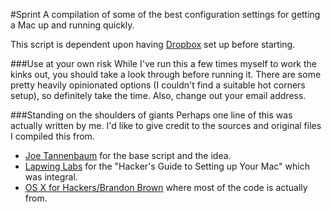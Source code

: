#Sprint
A compilation of some of the best configuration settings for getting a Mac up and running quickly.

This script is dependent upon having [Dropbox](http://www.dropbox.com) set up before starting.

###Use at your own risk
While I've run this a few times myself to work the kinks out, you should take a look through before running it. There are some pretty heavily opinionated options (I couldn't find a suitable hot corners setup), so definitely take the time. Also, change out your email address.

###Standing on the shoulders of giants
Perhaps one line of this was actually written by me. I'd like to give credit to the sources and original files I compiled this from.


- [Joe Tannenbaum](https://github.com/joetannenbaum) for the base script and the idea.
- [Lapwing Labs](http://lapwinglabs.com/blog/hacker-guide-to-setting-up-your-mac) for the "Hacker's Guide to Setting up Your Mac" which was integral.
- [OS X for Hackers/Brandon Brown](https://gist.github.com/brandonb927/3195465) where most of the code is actually from.